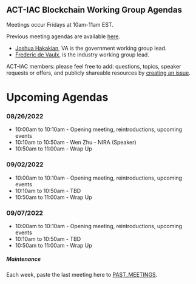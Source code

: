 ## ACT-IAC Blockchain Working Group Agendas

Meetings occur Fridays at 10am-11am EST.

Previous meeting agendas are available [here](./previous_agendas/).

* [Joshua Hakakian](mailto:joshua.hakakian@va.gov), VA is the government working group lead.
* [Frederic de Vaulx](mailto:f.devaulx@prometheuscomputing.com), is the industry working group lead.

ACT-IAC members: please feel free to add: questions, topics, speaker requests or offers, and publicly
shareable resources by [creating an issue](https://github.com/ACT-IAC-BWG/agendas/issues).

# Upcoming Agendas

### 08/26/2022

* 10:00am to 10:10am - Opening meeting, reintroductions, upcoming events
* 10:10am to 10:50am - Wen Zhu - NIRA (Speaker)
* 10:50am to 11:00am - Wrap Up

### 09/02/2022

* 10:00am to 10:10am - Opening meeting, reintroductions, upcoming events
* 10:10am to 10:50am - TBD
* 10:50am to 11:00am - Wrap Up

### 09/07/2022

* 10:00am to 10:10am - Opening meeting, reintroductions, upcoming events
* 10:10am to 10:50am - TBD
* 10:50am to 11:00am - Wrap Up

##### Maintenance

Each week, paste the last meeting here to [PAST_MEETINGS](./previous_agendas/).
